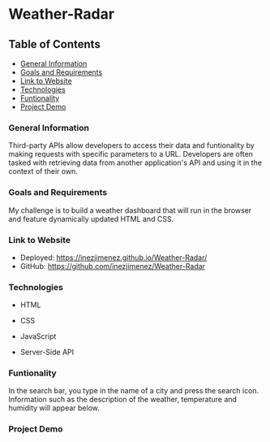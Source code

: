# Weather-Radar

## Table of Contents

* [General Information](#General-Information)
* [Goals and Requirements](#Goals-andRequirements)
* [Link to Website](#Link-to-Website)
* [Technologies](#Technologies)
* [Funtionality](#Funtionality)
* [Project Demo](#Project-Demo)

### General Information

Third-party APIs allow developers to access their data and funtionality by making requests with specific parameters to a URL. Developers are often tasked with retrieving data from another application's API and using it in the context of their own.

### Goals and Requirements

My challenge is to build a weather dashboard that will run in the browser and feature dynamically updated HTML and CSS.

### Link to Website

* Deployed: https://inezjimenez.github.io/Weather-Radar/
* GitHub: https://github.com/inezjimenez/Weather-Radar

### Technologies

* HTML

* CSS

* JavaScript

* Server-Side API

### Funtionality

In the search bar, you type in the name of a city and press the search icon. Information such as the description of the weather, temperature and humidity will appear below.

### Project Demo